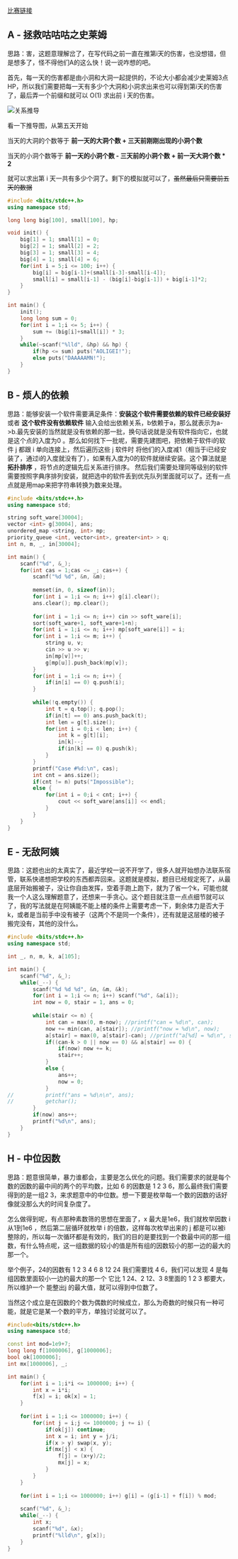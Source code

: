 [比赛链接](https://ac.nowcoder.com/acm/contest/5678)

## A - 拯救咕咕咕之史莱姆

思路：害，这题意理解岔了，在写代码之前一直在推第i天的伤害，也没想错，但是想多了，怪不得他们A的这么快！说一说咋想的吧。

首先，每一天的伤害都是由小洞和大洞一起提供的，不论大小都会减少史莱姆3点HP，所以我们需要把每一天有多少个大洞和小洞求出来也可以得到第i天的伤害了，最后弄一个前缀和就可以 O(1) 求出前 i 天的伤害。

![关系推导](https://img-blog.csdnimg.cn/20200523232820781.JPG?x-oss-process=image/watermark,type_ZmFuZ3poZW5naGVpdGk,shadow_10,text_aHR0cHM6Ly9ibG9nLmNzZG4ubmV0L3dlaXhpbl80NTQxOTEzOA==,size_16,color_FFFFFF,t_70#pic_center)

看一下推导图，从第五天开始

当天的大洞的个数等于 **前一天的大洞个数 + 三天前刚刚出现的小洞个数** 

当天的小洞个数等于 **前一天的小洞个数 - 三天前的小洞个数 + 前一天大洞个数 * 2**  

就可以求出第 i 天一共有多少个洞了。剩下的模拟就可以了，~~虽然最后只需要前五天的数据~~

```cpp
#include <bits/stdc++.h>
using namespace std;

long long big[100], small[100], hp;

void init() {
	big[1] = 1; small[1] = 0;
	big[2] = 1; small[2] = 2;
	big[3] = 1; small[3] = 4;
	big[4] = 1; small[4] = 6;
	for(int i = 5;i <= 100; i++) {
		big[i] = big[i-1]+(small[i-3]-small[i-4]);
		small[i] = small[i-1] - (big[i]-big[i-1]) + big[i-1]*2;
	}
}

int main() {
	init();
	long long sum = 0;
	for(int i = 1;i <= 5; i++) {
		sum += (big[i]+small[i]) * 3;
	}
	while(~scanf("%lld", &hp) && hp) {
		if(hp <= sum) puts("AOLIGEI!");
		else puts("DAAAAAMN!");
	}
}
```



## B - 烦人的依赖

思路：能够安装一个软件需要满足条件：**安装这个软件需要依赖的软件已经安装好** 或者 **这个软件没有依赖软件** 输入会给出依赖关系，b依赖于a，那么就表示为a->b.最先安装的当然就是没有依赖的那一批，换句话说就是没有软件指向它，也就是这个点的入度为0 。那么如何找下一批呢，需要先建图吧，把依赖于软件i的软件 j 都跟 i 单向连接上，然后遍历这些 j 软件时 将他们的入度减1（相当于i已经安装了，通过i的入度就没有了），如果有入度为0的软件就继续安装。这个算法就是 **拓扑排序** ，将节点的逻辑先后关系进行排序。 然后我们需要处理同等级别的软件需要按照字典序排列安装，就把选中的软件丢到优先队列里面就可以了。还有一点点就是用map来把字符串转换为数来处理。

```cpp
#include <bits/stdc++.h>
using namespace std;

string soft_ware[30004];
vector <int> g[30004], ans;
unordered_map <string, int> mp;
priority_queue <int, vector<int>, greater<int> > q;
int n, m, _, in[30004];

int main() {
	scanf("%d", &_);
	for(int cas = 1;cas <= _; cas++) {
		scanf("%d %d", &n, &m);
		
		memset(in, 0, sizeof(in));
		for(int i = 1;i <= n; i++) g[i].clear();
		ans.clear(); mp.clear();
		
		for(int i = 1;i <= n; i++) cin >> soft_ware[i];
		sort(soft_ware+1, soft_ware+1+n);
		for(int i = 1;i <= n; i++) mp[soft_ware[i]] = i;
		for(int i = 1;i <= m; i++) {
			string u, v;
			cin >> u >> v;
			in[mp[v]]++;
			g[mp[u]].push_back(mp[v]);
		}
		for(int i = 1;i <= n; i++) {
			if(in[i] == 0) q.push(i);
		}
		
		while(!q.empty()) {
			int t = q.top(); q.pop();
			if(in[t] == 0) ans.push_back(t);
			int len = g[t].size();
			for(int i = 0;i < len; i++) {
				int k = g[t][i];
				in[k]--;
				if(in[k] == 0) q.push(k);
			}
		}
		printf("Case #%d:\n", cas);
		int cnt = ans.size();
		if(cnt != n) puts("Impossible");
		else {
			for(int i = 0;i < cnt; i++) {
				cout << soft_ware[ans[i]] << endl;
			}
		}
	}
}
```



## E - 无敌阿姨

思路：这题也出的太真实了，最近学校一说不开学了，很多人就开始想办法联系宿管，联系快递想把学校的东西都弄回来。这题就是模拟，题目已经规定死了，从最底层开始搬被子，没让你自由发挥，空着手跑上跑下，就为了省一个k，可能也就我一个人这么理解题意了，还想来一手贪心。这个题目就注意一点点细节就可以了，我的写法就是在阿姨能不能上楼的条件上需要考虑一下，剩余体力是否大于k，或者是当前手中没有被子（这两个不是同一个条件），还有就是这层楼的被子搬完没有，其他的没什么。

```cpp
#include <bits/stdc++.h>
using namespace std;

int _, n, m, k, a[105];

int main() {
	scanf("%d", &_);
	while(_--) {
		scanf("%d %d %d", &n, &m, &k);
		for(int i = 1;i <= n; i++) scanf("%d", &a[i]);
		int now = 0, stair = 1, ans = 0;
		
		while(stair <= n) {
			int can = max(0, m-now); //printf("can = %d\n", can);
			now += min(can, a[stair]); //printf("now = %d\n", now);
			a[stair] = max(0, a[stair]-can); //printf("a[%d] = %d\n", stair, a[stair]);
			if((can-k > 0 || now == 0) && a[stair] == 0) {
				if(now) now += k;
				stair++;
			}
			else {
				ans++;
				now = 0;
			}
//			printf("ans = %d\n\n", ans);
//			getchar();
		}
		if(now) ans++;
		printf("%d\n", ans);
	}
}
```



## H - 中位因数

思路：题意很简单，暴力谁都会，主要是怎么优化的问题。我们需要求的就是每个数的因数的最中间的两个的平均数，比如 6 的因数是 1 2 3 6，那么最终我们需要得到的是一组2 3，来求题意中的中位数。想一下要是枚举每一个数的因数的话好像就没那么大的时间复杂度了。

怎么做得到呢，有点那种素数筛的思想在里面了，x 最大是1e6，我们就枚举因数 i 从1到1e6 ，然后第二层循环就枚举 i 的倍数，这样每次枚举出来的 j 都是可以被i整除的，所以每一次循环都是有效的，我们的目的是要找到一个数最中间的那一组数，有什么特点呢，这一组数据的较小的值是所有组的因数较小的那一边的最大的那一个。

举个例子，24的因数有 1 2 3 4 6 8 12 24 我们需要找 4 6，我们可以发现 4 是每组因数里面较小一边的最大的那一个 它比 1 24、2 12、3 8里面的 1 2 3 都要大，所以维护一个 能整出j 的最大值，就可以得到中位数了。

当然这个成立是在因数的个数为偶数的时候成立，那么为奇数的时候只有一种可能，就是它是某一个数的平方，单独讨论就可以了。

```cpp
#include<bits/stdc++.h>
using namespace std;

const int mod=1e9+7;
long long f[1000006], g[1000006];
bool ok[1000006];
int mx[1000006], _;

int main() {
	for(int i = 1;i*i <= 1000000; i++) {
		int x = i*i;
		f[x] = i; ok[x] = 1;
	}
	
	for(int i = 1;i <= 1000000; i++) {
		for(int j = i;j <= 1000000; j += i) {
			if(ok[j]) continue;
			int x = i; int y = j/i;
			if(x > y) swap(x, y);
			if(mx[j] < x) {
				f[j] = (x+y)/2;
				mx[j] = x;
			}
		}
	}
	
	for(int i = 1;i <= 1000000; i++) g[i] = (g[i-1] + f[i]) % mod;
	
	scanf("%d", &_);
	while(_--) {
		int x; 
		scanf("%d", &x);
		printf("%lld\n", g[x]);
	}
}
```

